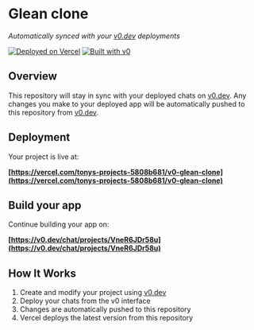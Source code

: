 # Glean clone

*Automatically synced with your [v0.dev](https://v0.dev) deployments*

[![Deployed on Vercel](https://img.shields.io/badge/Deployed%20on-Vercel-black?style=for-the-badge&logo=vercel)](https://vercel.com/tonys-projects-5808b681/v0-glean-clone)
[![Built with v0](https://img.shields.io/badge/Built%20with-v0.dev-black?style=for-the-badge)](https://v0.dev/chat/projects/VneR6JDr58u)

## Overview

This repository will stay in sync with your deployed chats on [v0.dev](https://v0.dev).
Any changes you make to your deployed app will be automatically pushed to this repository from [v0.dev](https://v0.dev).

## Deployment

Your project is live at:

**[https://vercel.com/tonys-projects-5808b681/v0-glean-clone](https://vercel.com/tonys-projects-5808b681/v0-glean-clone)**

## Build your app

Continue building your app on:

**[https://v0.dev/chat/projects/VneR6JDr58u](https://v0.dev/chat/projects/VneR6JDr58u)**

## How It Works

1. Create and modify your project using [v0.dev](https://v0.dev)
2. Deploy your chats from the v0 interface
3. Changes are automatically pushed to this repository
4. Vercel deploys the latest version from this repository